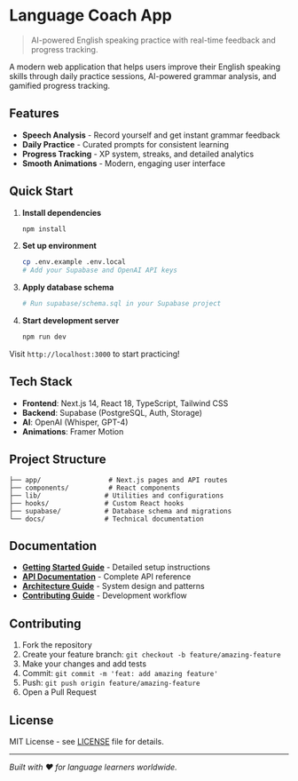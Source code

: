 # Language Coach App

> AI-powered English speaking practice with real-time feedback and progress tracking.

A modern web application that helps users improve their English speaking skills through daily practice sessions, AI-powered grammar analysis, and gamified progress tracking.

## Features

- **Speech Analysis** - Record yourself and get instant grammar feedback
- **Daily Practice** - Curated prompts for consistent learning
- **Progress Tracking** - XP system, streaks, and detailed analytics
- **Smooth Animations** - Modern, engaging user interface

## Quick Start

1. **Install dependencies**
   ```bash
   npm install
   ```

2. **Set up environment**
   ```bash
   cp .env.example .env.local
   # Add your Supabase and OpenAI API keys
   ```

3. **Apply database schema**
   ```bash
   # Run supabase/schema.sql in your Supabase project
   ```

4. **Start development server**
   ```bash
   npm run dev
   ```

Visit `http://localhost:3000` to start practicing!

## Tech Stack

- **Frontend**: Next.js 14, React 18, TypeScript, Tailwind CSS
- **Backend**: Supabase (PostgreSQL, Auth, Storage)
- **AI**: OpenAI (Whisper, GPT-4)
- **Animations**: Framer Motion

## Project Structure

```
├── app/                 # Next.js pages and API routes
├── components/          # React components
├── lib/                # Utilities and configurations
├── hooks/              # Custom React hooks
├── supabase/           # Database schema and migrations
└── docs/               # Technical documentation
```

## Documentation

- **[Getting Started Guide](docs/getting-started.md)** - Detailed setup instructions
- **[API Documentation](docs/api.md)** - Complete API reference
- **[Architecture Guide](docs/architecture.md)** - System design and patterns
- **[Contributing Guide](docs/contributing.md)** - Development workflow

## Contributing

1. Fork the repository
2. Create your feature branch: `git checkout -b feature/amazing-feature`
3. Make your changes and add tests
4. Commit: `git commit -m 'feat: add amazing feature'`
5. Push: `git push origin feature/amazing-feature`
6. Open a Pull Request


## License

MIT License - see [LICENSE](LICENSE) file for details.

---

*Built with ❤️ for language learners worldwide.*
